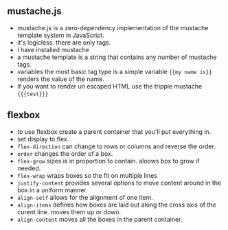 ## mustache.js

- mustache.js is a zero-dependency implementation of the mustache template system in JavaScript.
- it's logicless. there are only tags.
- I have installed mustache
- a mustache template is a string that contains any number of mustache tags.
- variables the most basic tag type is a simple variable `{{my name is}}` renders the value of the name.
- if you want to render un escaped HTML use the tripple mustache `{{{test}}}`

## flexbox
- to use flexbox create a parent container that you'll put everything in.
- set display to flex.
- `flex-direction` can change to rows or columns and reverse the order.
- `order` changes the order of a box.
- `flex-grow` sizes is in proportion to contain. aloows box to grow if needed.
- `flex-wrap` wraps boxes so the fit on multiple lines
- `justify-content` provides several options to move content around in the box in a uniform manner.
- `align-self` allows for the alignment of one item.
- `align-items` defines how boxes are laid out along the cross axis of the curent line. moves them up or down.
- `align-content` moves all the boxes in the parent container.